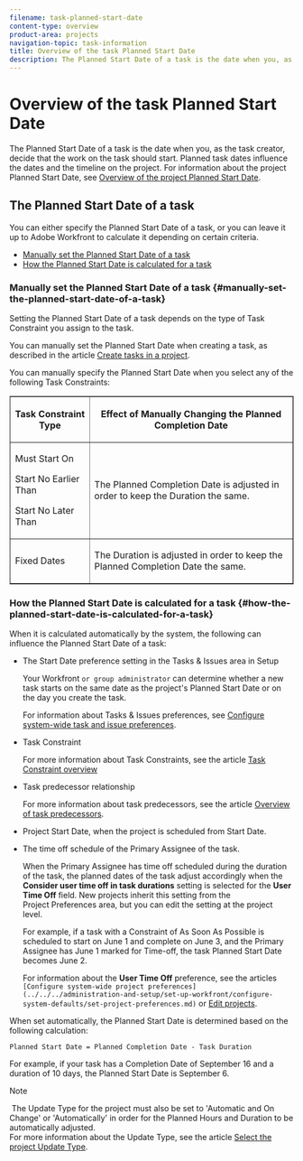 ```yaml
---
filename: task-planned-start-date
content-type: overview
product-area: projects
navigation-topic: task-information
title: Overview of the task Planned Start Date
description: The Planned Start Date of a task is the date when you, as the task creator, decide that the work on the task should start. Planned task dates influence the dates and the timeline on the project. For information about the project Planned Start Date, see Overview of the project Planned Start Date .
---
```


# Overview of the task Planned Start Date

The Planned Start Date of a task is the date when you, as the task creator, decide that the work on the task should start. Planned task dates influence the dates and the timeline on the project. For information about the project Planned Start Date, see [Overview of the project Planned Start Date](../../../manage-work/projects/planning-a-project/project-planned-start-date.md).

## The Planned Start Date of a task

You can either specify the Planned Start Date of a task, or you can leave it up to Adobe Workfront to calculate it depending on certain criteria.&nbsp;

* [Manually set the Planned Start Date of a task](#manually-set-the-planned-start-date-of-a-task) 
* [How the Planned Start Date is calculated for a task](#how-the-planned-start-date-is-calculated-for-a-task)

### Manually set the Planned Start Date of a task {#manually-set-the-planned-start-date-of-a-task}

Setting the Planned Start Date of a task depends on the type of Task Constraint you assign to the task.&nbsp;

You can manually set the Planned Start Date&nbsp;when creating a task, as described in&nbsp;the article [Create tasks in a project](../../../manage-work/tasks/create-tasks/create-tasks-in-project.md).

You can manually specify the Planned Start Date when you select any of the following Task Constraints:&nbsp;

<table border="1" cellspacing="15" cellpadding="1"> 
 <col> 
 <col> 
 <thead> 
  <tr> 
   <th> <p><strong>Task Constraint Type</strong> </p> </th> 
   <th> <p><strong>Effect of Manually Changing the Planned Completion Date</strong> </p> </th> 
  </tr> 
 </thead> 
 <tbody> 
  <tr> 
   <td> <p>Must Start On</p> <p>Start No Earlier Than</p> <p>Start No Later Than</p> </td> 
   <td> <p><span class="s1">The Planned Completion Date is adjusted in order to keep the Duration the same.</span> </p> </td> 
  </tr> 
  <tr> 
   <td> <p>Fixed Dates</p> </td> 
   <td> <p>The Duration is adjusted in order to keep the Planned Completion Date the same.</p> </td> 
  </tr> 
 </tbody> 
</table>

### How the Planned Start Date is calculated for a task {#how-the-planned-start-date-is-calculated-for-a-task}

When it is calculated automatically by the system, the following can influence the Planned Start Date of a task:

* The Start&nbsp;Date preference setting in the Tasks & Issues area in Setup

  Your Workfront ```or group administrator``` can determine whether a new task starts on the same date as the project's Planned Start&nbsp;Date or on the day you create the task.

  For information about Tasks &&nbsp;Issues preferences, see [Configure system-wide task and issue preferences](../../../administration-and-setup/set-up-workfront/configure-system-defaults/set-task-issue-preferences.md).

* Task Constraint

  For more information about Task Constraints, see the article [Task Constraint overview](../../../manage-work/tasks/task-constraints/task-constraint-overview.md)

* Task predecessor relationship

  For more information about task predecessors, see the article [Overview of task predecessors](../../../manage-work/tasks/use-prdcssrs/predecessors-overview.md).

* Project Start Date, when the project is scheduled from Start Date.
* The time off schedule of the Primary&nbsp;Assignee of the task.

  When the Primary Assignee has time off scheduled during the duration of the task, the planned dates of the task adjust accordingly when the **Consider user time off in task durations** setting is selected for the **User Time Off** field. New projects inherit this setting from the Project&nbsp;Preferences area, but you can edit the setting at the project level.

  For example, if a task with a Constraint of As Soon As Possible is scheduled to start on June 1 and complete on June 3, and the Primary Assignee has June 1 marked for Time-off, the task Planned Start Date becomes June 2.

  For information about the **User Time Off** preference, see the articles ``` [Configure system-wide project preferences](../../../administration-and-setup/set-up-workfront/configure-system-defaults/set-project-preferences.md)``` or [Edit projects](../../../manage-work/projects/manage-projects/edit-projects.md).

When set automatically, the Planned Start Date&nbsp;is determined based on the following calculation:&nbsp;

```
Planned Start Date = Planned Completion Date - Task Duration
```

For example, if your task has a Completion Date of September 16 and a duration of 10 days, the Planned Start Date is September 6.

>[!NOTE]
>
>&nbsp;The Update Type for the project must also be&nbsp;set to 'Automatic and On Change' or 'Automatically' in order for the Planned Hours and Duration to be automatically&nbsp;adjusted.   
>For more information about the Update Type, see the article [Select the project Update Type](../../../manage-work/projects/manage-projects/select-project-update-type.md).

